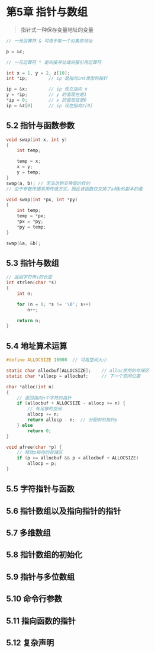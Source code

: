 # 第5章 指针与数组

> 指针式一种保存变量地址的变量

```c
// 一元运算符 & 可用于取一个对象的地址

p = &c;
```


```c
// 一元运算符 * 是间接寻址或间接引用运算符

int x = 1, y = 2, z[10];
int *ip;        // ip 是指向int类型的指针

ip = &x;        // ip 现在指向 x
y = *ip;        // y 的值现在是1
*ip = 0;        // x 的值现在是0
ip = &z[0]      // ip 现在指向z[0]
```

## 5.2 指针与函数参数

```c
void swap(int x, int y)
{
    int temp;

    temp = x;
    x = y;
    y = temp;
}
swap(a, b); // 无法达到交换值的目的
// 由于参数传递采用传值方式，因此该函数仅交换了a和b的副本的值
```

```c
void swap(int *px, int *py)
{
    int temp;
    temp = *px;
    *px = *py;
    *py = temp;
}

swap(&a, &b);
```

## 5.3 指针与数组

```c
// 返回字符串s的长度
int strlen(char *s)
{
    int n;

    for (n = 0; *s != '\0'; s++)
        n++;

    return n;
}
```


## 5.4 地址算术运算

```c
#define ALLOCSIZE 10000  // 可用空间大小

static char allocbuf[ALLOCSIZE];    // alloc使用的存储区
static char *allocp = allocbuf;     // 下一个空闲位置

char *alloc(int n)
{
    // 返回指向n个字符的指针
    if (allocbuf + ALLOCSIZE - allocp >= n) {
        // 有足够的空间
        allocp += n;
        return allocp - n;  // 分配前的指针p
    } else
        return 0;
}

void afree(char *p) {
    // 释放p指向的存储区
    if (p >= allocbuf && p < allocbuf + ALLOCSIZE)
        allocp = p;
}
```

## 5.5 字符指针与函数

## 5.6 指针数组以及指向指针的指针

## 5.7 多维数组

## 5.8 指针数组的初始化

## 5.9 指针与多位数组

## 5.10 命令行参数

## 5.11 指向函数的指针

## 5.12 复杂声明

